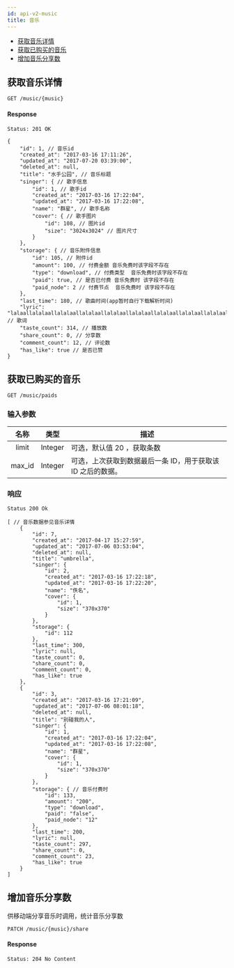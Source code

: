 ```yaml
---
id: api-v2-music
title: 音乐
---
```


- [获取音乐详情](#show-music)
- [获取已购买的音乐](#get-paid-music)
- [增加音乐分享数](#refresh-music-share-count)

<a name="show-music"></a>
## 获取音乐详情

```
GET /music/{music}
```

#### Response

```
Status: 201 OK
```
```json5
{
    "id": 1, // 音乐id
    "created_at": "2017-03-16 17:11:26",
    "updated_at": "2017-07-20 03:39:00",
    "deleted_at": null,
    "title": "水手公园", // 音乐标题
    "singer": { // 歌手信息
        "id": 1, // 歌手id
        "created_at": "2017-03-16 17:22:04",
        "updated_at": "2017-03-16 17:22:08",
        "name": "群星", // 歌手名称
        "cover": { // 歌手图片
            "id": 108, // 图片id
            "size": "3024x3024" // 图片尺寸
        }
    },
    "storage": { // 音乐附件信息
        "id": 105, // 附件id
        "amount": 100, // 付费金额 音乐免费时该字段不存在
        "type": "download", // 付费类型  音乐免费时该字段不存在
        "paid": true, // 是否已付费 音乐免费时 该字段不存在
        "paid_node": 2 // 付费节点  音乐免费时 该字段不存在
    },
    "last_time": 180, // 歌曲时间(app暂时自行下载解析时间)
    "lyric": "lalaallalalaallalalaallalalaallalalaallalalaallalalaallalalaallalalaallalalaallalalaallalalaallalalaallalalaallalalaallalalaallalalaallalalaallalalaallalalaallalalaallalalaallalalaallalalaallalalaallal", // 歌词
    "taste_count": 314, // 播放数
    "share_count": 0, // 分享数
    "comment_count": 12, // 评论数
    "has_like": true // 是否已赞
}
```

<a name="get-paid-music"></a>
## 获取已购买的音乐

```
GET /music/paids
```

### 输入参数

| 名称 | 类型 | 描述 |
|:----:|:----:|----|
| limit | Integer | 可选，默认值 20 ，获取条数 |
| max_id | Integer | 可选，上次获取到数据最后一条 ID，用于获取该 ID 之后的数据。 |

### 响应

```
Status 200 Ok
```

```json5
[ // 音乐数据参见音乐详情
    {
        "id": 7,
        "created_at": "2017-04-17 15:27:59",
        "updated_at": "2017-07-06 03:53:04",
        "deleted_at": null,
        "title": "umbrella",
        "singer": {
            "id": 2,
            "created_at": "2017-03-16 17:22:18",
            "updated_at": "2017-03-16 17:22:20",
            "name": "佚名",
            "cover": {
                "id": 1,
                "size": "370x370"
            }
        },
        "storage": {
            "id": 112
        },
        "last_time": 300,
        "lyric": null,
        "taste_count": 0,
        "share_count": 0,
        "comment_count": 0,
        "has_like": true
    },
    {
        "id": 3,
        "created_at": "2017-03-16 17:21:09",
        "updated_at": "2017-07-06 08:01:18",
        "deleted_at": null,
        "title": "别碰我的人",
        "singer": {
            "id": 1,
            "created_at": "2017-03-16 17:22:04",
            "updated_at": "2017-03-16 17:22:08",
            "name": "群星",
            "cover": {
                "id": 1,
                "size": "370x370"
            }
        },
        "storage": { // 音乐付费时
            "id": 133,
            "amount": "200",
            "type": "download",
            "paid": "false",
            "paid_node": "12" 
        },
        "last_time": 200,
        "lyric": null,
        "taste_count": 297,
        "share_count": 0,
        "comment_count": 23,
        "has_like": true
    }
]
```

<a name="refresh-music-share-count"></a>
## 增加音乐分享数

供移动端分享音乐时调用，统计音乐分享数

```
PATCH /music/{music}/share
```

#### Response

```
Status: 204 No Content
```